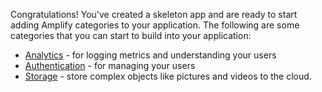 Congratulations!  You've created a skeleton app and are ready to start adding Amplify categories to your application.  The following are some categories that you can start to build into your application:

* [Analytics](~/lib/analytics/getting-started.md) - for logging metrics and understanding your users
* [Authentication](~/lib/auth/getting-started.md) - for managing your users
* [Storage](~/lib/storage/getting-started.md) - store complex objects like pictures and videos to the cloud.
